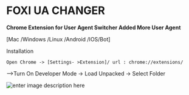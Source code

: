 # FOXI UA CHANGER

**Chrome Extension for User Agent Switcher
Added More User Agent** 

[Mac /Windows /Linux /Android /IOS/Bot]

Installation

    Open Chrome -> [Settings- >Extension]/ url : chrome://extensions/ 
-->Turn On Developer Mode -> Load Unpacked -> Select Folder



![enter image description 
here](https://img.shields.io/badge/Developed-Foxiton-green)

